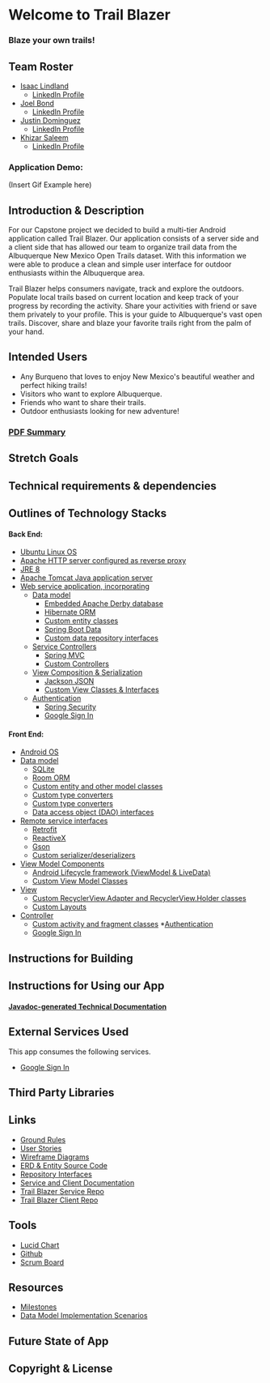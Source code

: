 # Welcome to Trail Blazer
### Blaze your own trails! 

## Team Roster
* [Isaac Lindland](https://github.com/swandivejack)
    * [LinkedIn Profile](https://www.linkedin.com/in/isaaclindland/)
* [Joel Bond](https://github.com/bondj89)
    * [LinkedIn Profile](https://www.linkedin.com/in/bondcsm/)
* [Justin Dominguez](https://github.com/justinbdom)
    * [LinkedIn Profile](https://www.linkedin.com/in/justin-dominguez-8912b3191/)
* [Khizar Saleem](https://github.com/khizar-saleem)
    * [LinkedIn Profile](https://www.linkedin.com/in/khizar-saleem/)
    
    
### Application Demo:
(Insert Gif Example here)


## Introduction & Description 
For our Capstone project we decided to build a multi-tier Android application called Trail Blazer. 
Our application consists of a server side and a client side that has allowed our team to organize 
trail data from the Albuquerque New Mexico Open Trails dataset. With this information we were able 
to produce a clean and simple user interface for outdoor enthusiasts within the Albuquerque area. 

Trail Blazer helps consumers navigate, track and explore the outdoors. Populate local trails based 
on current location and keep track of your progress by recording the activity. Share your activities 
with friend or save them privately to your profile. This is your guide to Albuquerque's vast open trails. 
Discover, share and blaze your favorite trails right from the palm of your hand. 


## Intended Users
* Any Burqueno that loves to enjoy New Mexico's beautiful weather and perfect hiking trails! 
* Visitors who want to explore Albuquerque. 
* Friends who want to share their trails. 
* Outdoor enthusiasts looking for new adventure! 

### [PDF Summary](docs/resources/trailblazersummary.pdf)


## Stretch Goals

## Technical requirements & dependencies

## Outlines of Technology Stacks
#### Back End: 

* [Ubuntu Linux OS]()
* [Apache HTTP server configured as reverse proxy]()
* [JRE 8]()
* [Apache Tomcat Java application server]()
* [Web service application, incorporating]()
    * [Data model]()
        * [Embedded Apache Derby database]()
        * [Hibernate ORM]()
        * [Custom entity classes]()
        * [Spring Boot Data]()
        * [Custom data repository interfaces]()
    * [Service Controllers]()
        * [Spring MVC]()
        * [Custom Controllers]()
    * [View Composition & Serialization]()
        * [Jackson JSON]()
        * [Custom View Classes & Interfaces]()
    * [Authentication]()
        * [Spring Security]()
        * [Google Sign In](https://developers.google.com/identity)
#### Front End:
* [Android OS]()
* [Data model]()
    * [SQLite]()
    * [Room ORM]()
    * [Custom entity and other model classes]()
    * [Custom type converters]()
    * [Custom type converters]()
    * [Data access object (DAO) interfaces]()
* [Remote service interfaces]()
    * [Retrofit]()
    * [ReactiveX]()
    * [Gson]()
    * [Custom serializer/deserializers]()
* [View Model Components]() 
    * [Android Lifecycle framework (ViewModel & LiveData)]()
    * [Custom View Model Classes]()
* [View]()
    * [Custom RecyclerView.Adapter and RecyclerView.Holder classes]()
    * [Custom Layouts]()
* [Controller]()
    * [Custom activity and fragment classes]()
*[Authentication]()
    *  [Google Sign In](https://developers.google.com/identity)


## Instructions for Building 


## Instructions for Using our App


#### [Javadoc-generated Technical Documentation]()


## External Services Used
This app consumes the following services. 
+ [Google Sign In](https://developers.google.com/identity)


## Third Party Libraries


## Links
* [Ground Rules](docs/ground-rules.md)
* [User Stories](docs/user-stories.md)
* [Wireframe Diagrams](docs/wireframe.md)
* [ERD & Entity Source Code](docs/erd.md)
* [Repository Interfaces](docs/repo-interfaces.md) 
* [Service and Client Documentation](docs/controllers-and-services.md)
* [Trail Blazer Service Repo](https://github.com/the-trail-blazer/trailblazer-service)
* [Trail Blazer Client Repo](https://github.com/the-trail-blazer/trailblazer-client)


## Tools 
* [Lucid Chart](lucidchart.com)
* [Github](https://github.com/the-trail-blazer)
* [Scrum Board](https://github.com/the-trail-blazer/trailblazer.github.io/projects/5)


## Resources 
* [Milestones](docs/milestones.md)
* [Data Model Implementation Scenarios](https://deep-dive-coding-java-cohort-8.github.io/2019/10/17/data-model-implementation-scenarios.html)


## Future State of App


## Copyright & License 






